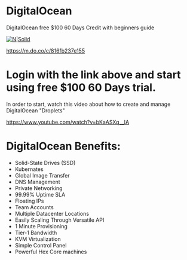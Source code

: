 # DigitalOcean
DigitalOcean free $100 60 Days Credit with beginners guide

[![N|Solid](https://images.prismic.io/www-static/49aa0a09-06d2-4bba-ad20-4bcbe56ac507_logo.png?auto=compress,format)](https://m.do.co/c/816fb237e155)

https://m.do.co/c/816fb237e155

# Login with the link above and start using free $100 60 Days trial.

In order to start, watch this video about how to create and manage DigitalOcean "Droplets"

https://www.youtube.com/watch?v=bKaASXq__IA

# DigitalOcean Benefits:

- Solid-State Drives (SSD)
- Kubernates
- Global Image Transfer
- DNS Management
- Private Networking
- 99.99% Uptime SLA
- Floating IPs
- Team Accounts
- Multiple Datacenter Locations
- Easily Scaling Through Versatile API
- 1 Minute Provisioning
- Tier-1 Bandwidth
- KVM Virtualization
- Simple Control Panel
- Powerful Hex Core machines
